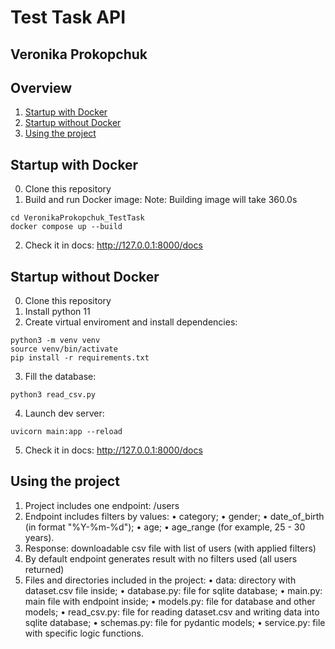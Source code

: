 # Test Task API

## Veronika Prokopchuk

## Overview

1. [Startup with Docker](#startup-docker)
2. [Startup without Docker](#startup-without-docker)
3. [Using the project](#usage)

## Startup with Docker <a name="startup-docker"></a>

0. Clone this repository
1. Build and run Docker image:
   Note: Building image will take 360.0s

```
cd VeronikaProkopchuk_TestTask
docker compose up --build
```

2. Check it in docs: http://127.0.0.1:8000/docs

## Startup without Docker <a name="startup-without-docker"></a>

0. Clone this repository
1. Install python 11
2. Create virtual enviroment and install dependencies:

```
python3 -m venv venv
source venv/bin/activate
pip install -r requirements.txt
```

3. Fill the database:

```
python3 read_csv.py
```

4. Launch dev server:

```
uvicorn main:app --reload
```

5. Check it in docs: http://127.0.0.1:8000/docs

## Using the project <a name="usage"></a>

1. Project includes one endpoint: /users
2. Endpoint includes filters by values:
   • category;
   • gender;
   • date_of_birth (in format "%Y-%m-%d");
   • age;
   • age_range (for example, 25 - 30 years).
3. Response: downloadable csv file with list of users (with applied filters)
4. By default endpoint generates result with no filters used (all users returned)
5. Files and directories included in the project:
   • data: directory with dataset.csv file inside;
   • database.py: file for sqlite database;
   • main.py: main file with endpoint inside;
   • models.py: file for database and other models;
   • read_csv.py: file for reading dataset.csv and writing data into sqlite database;
   • schemas.py: file for pydantic models;
   • service.py: file with specific logic functions.
